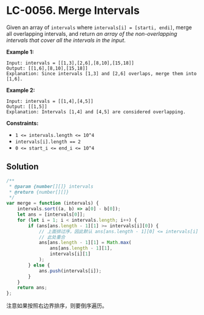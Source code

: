 # LC-0056. Merge Intervals

Given an array of `intervals` where `intervals[i] = [starti, endi]`, merge all overlapping intervals, and return _an array of the non-overlapping intervals that cover all the intervals in the input_.

**Example 1:**

```
Input: intervals = [[1,3],[2,6],[8,10],[15,18]]
Output: [[1,6],[8,10],[15,18]]
Explanation: Since intervals [1,3] and [2,6] overlaps, merge them into [1,6].
```

**Example 2:**

```
Input: intervals = [[1,4],[4,5]]
Output: [[1,5]]
Explanation: Intervals [1,4] and [4,5] are considered overlapping.
```

**Constraints:**

-   `1 <= intervals.length <= 10^4`
-   `intervals[i].length == 2`
-   `0 <= start_i <= end_i <= 10^4`

## Solution

```javascript
/**
 * @param {number[][]} intervals
 * @return {number[][]}
 */
var merge = function (intervals) {
    intervals.sort((a, b) => a[0] - b[0]);
    let ans = [intervals[0]];
    for (let i = 1; i < intervals.length; i++) {
        if (ans[ans.length - 1][1] >= intervals[i][0]) {
            // 上面排过序，因此默认 ans[ans.length - 1][0] <= intervals[i][0]
            // 此处重合
            ans[ans.length - 1][1] = Math.max(
                ans[ans.length - 1][1],
                intervals[i][1]
            );
        } else {
            ans.push(intervals[i]);
        }
    }
    return ans;
};
```

注意如果按照右边界排序，则要倒序遍历。
